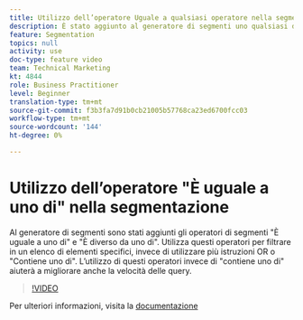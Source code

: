 ```yaml
---
title: Utilizzo dell’operatore Uguale a qualsiasi operatore nella segmentazione
description: È stato aggiunto al generatore di segmenti uno qualsiasi degli operatori di segmenti e non è uguale a nessuno di essi. Utilizzare questi operatori per filtrare un elenco di elementi specifici, anziché utilizzare più istruzioni OR o Contains any of. L’utilizzo di questi operatori invece di contiene uno qualsiasi di contribuirà a migliorare anche la velocità della query.
feature: Segmentation
topics: null
activity: use
doc-type: feature video
team: Technical Marketing
kt: 4844
role: Business Practitioner
level: Beginner
translation-type: tm+mt
source-git-commit: f3b3fa7d91b0cb21005b57768ca23ed6700fcc03
workflow-type: tm+mt
source-wordcount: '144'
ht-degree: 0%

---
```



# Utilizzo dell’operatore &quot;È uguale a uno di&quot; nella segmentazione

Al generatore di segmenti sono stati aggiunti gli operatori di segmenti &quot;È uguale a uno di&quot; e &quot;È diverso da uno di&quot;. Utilizza questi operatori per filtrare in un elenco di elementi specifici, invece di utilizzare più istruzioni OR o &quot;Contiene uno di&quot;. L’utilizzo di questi operatori invece di &quot;contiene uno di&quot; aiuterà a migliorare anche la velocità delle query.

>[!VIDEO](https://video.tv.adobe.com/v/32960/?quality=12)

Per ulteriori informazioni, visita la [documentazione](https://docs.adobe.com/content/help/en/analytics/components/segmentation/segment-reference/seg-operators.html)
